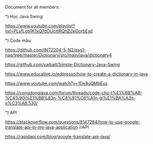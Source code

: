 Document for all members:

*) Học Java Swing: 

https://www.youtube.com/playlist?list=PLsfLgp1K1xQ7dDUcjtlRQhZJxl0orbEsd

*) Code mẫu: 

https://github.com/INT2204-5-N2/asg1-naq/tree/master/Dictionary/src/main/java/dictionary4

https://github.com/yaibait/Simple-Dictionary-Java-Swing

https://www.educative.io/edpresso/how-to-create-a-dictionary-in-java

https://www.youtube.com/watch?v=1De8uQMbEus

https://congdongjava.com/forum/threads/code-cho-t%E1%BB%AB-%C4%90i%E1%BB%83n-%C4%91%C6%A1n-gi%E1%BA%A3n-n%C3%A8.530/
 
*) API

https://stackoverflow.com/questions/8147284/how-to-use-google-translate-api-in-my-java-application    //API

https://rapidapi.com/blog/google-translate-api-java/    
